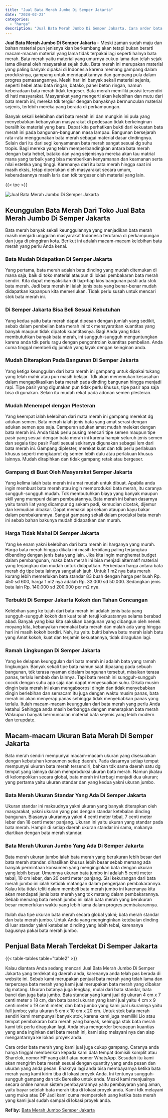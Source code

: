 ```yaml
---
title: "Jual Bata Merah Jumbo Di Semper Jakarta"
date: "2024-02-23"
categories: 
  - "harga"
description: "Jual Bata Merah Jumbo Di Semper Jakarta. Cara order bata merah yang kami jual juga cukup gampang. Caranya anda hanya tinggal memberikan kepada kami data temp..."
---
```


**Jual Bata Merah Jumbo Di Semper Jakarta** – Meski zaman sudah maju dan bahan material pun jenisnya kian berkembang akan tetapi bukan berarti macam-macam material yang lama tidak terpakai lagi seperti halnya bata merah. Bata merah yaitu material yang umurnya cukup lama dan telah sejak lama dikenal oleh masyarakat sejak dulu. Bata merah ini merupakan material yang paling banyak dipakai di Indonesia karena memang gampang dalam produksinya, gampang untuk mendapatkannya dan gampang pula dalam progres pemasangannya. Meski hari ini banyak sekali material sejenis, seperti hebel atau bata ringan, batako, panel beton ringan, namun keberadaan bata merah tidak tergeser. Bata merah memiliki posisi tersendiri di hati masyarakat. Masyarakat yang mengerti akan kelebihan dan mutu dari bata merah ini, mereka tdk tergiur dengan banyaknya bermunculan material sejenis, terlebih mereka yang berada di perkampungan.

Banyak sekali kelebihan dari bata merah ini dan mungkin ini pula yang menyebabkan kebanyakan masyarakat di pedesaan tidak berkeinginan beralih ke material yang baru. Dapat kita perhatikan bukti dari kekuatan bata merah ini pada bangunan-bangunan masa lampau. Bangunan bersejarah rata-rata menggunakan bata merah sebagai material dasar dindingnya. Selain dari itu dari segi kenyamanan bata merah sangat sesuai dg suhu tropis. Bagi mereka yang telah memperbandingkan antara bata merah dengan bata hebel, batako dan yang sejenisnya mereka akan tau matrial mana yang terbaik yang bisa memberikan kenyamanan dan keamanan serta nilai estetika yang tinggi. Karenanya dari itu bata merah hingga saat ini masih eksis, tetap diperlukan oleh masyarakat secara umum, keberadaannya masih laris dan tdk tergeser oleh material yang lain.

{{< toc >}}

![Jual Bata Merah Jumbo Di Semper Jakarta](/images/jual-bata-merah-13.png)

## Keunggulan Bata Merah Dari Toko Jual Bata Merah Jumbo Di Semper Jakarta

Bata merah banyak sekali keunggulannya yang menjadikan bata merah masih menjadi unggulan masyarakat Indonesia terutama di perkampungan dan juga di pinggiran kota. Berikut ini adalah macam-macam kelebihan bata merah yang perlu Anda kenal.

### Bata Mudah Didapatkan Di Semper Jakarta

Yang pertama, bata merah adalah bata dinding yang mudah ditemukan di mana saja, baik di toko material ataupun di lokasi pembakaran bata merah sendiri. Kita dapat menyaksikan di tiap-tiap kios bangunan pasti ada stok bata merah. Jadi bata merah ini ialah jenis bata yang benar-benar mudah didapatkan kapanpun kita memerlukan. Tidak perlu susah untuk mencari stok bata merah ini.

### Di Semper Jakarta Bisa Beli Sesuai Kebutuhan

Yang kedua yaitu bata merah dapat dipesan dengan jumlah yang sedikit, sebab dalam pembelian bata merah ini tdk mensyaratkan kuantitas yang banyak maupun tidak dipatok kuantitasnya. Bagi Anda yang tidak membutuhkan banyak bata merah, ini sungguh-sungguh menguntungkan karena anda tdk perlu ragu dengan pengontrolan kuantitas pembelian. Anda cuma tinggal membeli dg jumlah yang layak dengan keinginan anda.

### Mudah Diterapkan Pada Bangunan Di Semper Jakarta

Yang ketiga keunggulan dari bata merah ini gampang untuk dipakai tukang yang telah mahir atau pun masih belajar. Tdk akan menemukan kesusahan dalam mengaplikasikan bata merah pada dinding bangunan hingga menjadi rapi. Tipe pasir yang digunakan pun tidak perlu khusus, tipe pasir apa saja bisa di gunakan. Selain itu mudah rekat pada adonan semen plesteran.

### Mudah Menempel dengan Plesteran

Yang keempat ialah kelebihan dari mata merah ini gampang merekat dg adukan semen. Bata merah ialah jenis bata yang amat serasi dengan adukan semen apa saja. Campuran adukan amat mudah melekat dengan bata merah ini. Anda tidak perlu pusing mencari tipe semen maupun tipe pasir yang sesuai dengan bata merah ini karena hampir seluruh jenis semen dan segala tipe pasir Pasti sesuai sekiranya digunakan sebagai lem dari bata merah ini. Gampang diplester, merekat kuat dan tdk perlu perlakuan khusus seperti mengkaprot dg semen lebih dulu atau perlakuan khusus lainnya. Mudah dirapihkan dan tidak gampang retak atau bergeser.

### Gampang di Buat Oleh Masyarakat Semper Jakarta

Yang kelima ialah bata merah ini amat mudah untuk dibuat. Apabila anda ingin membuat bata merah atau ingin memproduksi bata merah, itu caranya sungguh-sungguh mudah. Tdk membutuhkan biaya yang banyak maupun skill yang mumpuni dalam pembuatannya. Bata merah ini bahan dasarnya yaitu tanah liat yang dicampur dg sekam padi, kemudian dicetak, dijemur dan kemudian dibakar. Dapat memakai api sekam ataupun kayu bakar dalam pembakarannya. Sangat gampang sekali dalam produksi bata merah ini sebab bahan bakunya mudah didapatkan dan murah.

### Harga Tidak Mahal Di Semper Jakarta

Yang ke enam yakni kelebihan dari bata merah ini harganya yang murah. Harga bata merah hingga dikala ini masih terbilang paling terjangkau dibanding dengan jenis bata yang lain. Jika kita ingin menghemat budget dalam pembangunan, maka bata merah ini bisa menjadi alternatif material yang terjangkau dan mudah untuk didapatkan. Perbedaan harga antara bata merah dg tipe bata lainnya sangatlah jauh. Untuk 1 m2 nya bata merah kurang lebih memerlukan bata standar 83 buah dengan harga per buah Rp. 450 sd 600, harga 1 m2 nya adalah Rp. 33.000 sd 50.000. Sedangkan jenis bata lain Rp. 140.000 sd 200.000 per m2 nya.

### Terbukti Di Semper Jakarta Kokoh dan Tahan Goncangan

Kelebihan yang ke tujuh dari bata merah ini adalah jenis bata yang sungguh-sungguh kokoh dan kuat telah teruji kekuatannya selama berabad abad. Banyak yang bisa kita saksikan bangunan yang dibangun oleh nenek moyang kita, kebanyakan memakai bata merah dan malah ada yang hingga hari ini masih kokoh berdiri. Nah, itu yaitu bukti bahwa batu merah ialah batu yang Amat kokoh, kuat dan terjamin kekuatannya, tidak diragukan lagi.

### Ramah Lingkungan Di Semper Jakarta

Yang ke delapan keunggulan dari bata merah ini adalah bata yang ramah lingkungan. Banyak sekali tipe bata namun saat dipasang pada sebuah bangunan, tdk terasa nyaman didalam bangunan tersebut, misalkan terasa panas, terlalu lembab dan lainnya. Tapi bata merah ini sungguh-sungguh cocok dengan suhu apa saja dan dapat menyesuaikan suhu. Dikala musim dingin bata merah ini akan mengabsorpsi dingin dan tidak menyebabkan dingin berlebihan dan semacam itu juga dengan waktu musim panas, bata merah ini akan menyerap panas sehingga tidak menyebabkan panas yang terlalu. Itulah macam-macam keunggulan dari bata merah yang perlu Anda ketahui Sehingga anda masih berbangga dengan menerapkan bata merah Walaupun banyak bermunculan material bata sejenis yang lebih modern dan terupdate.

## Macam-macam Ukuran Bata Merah Di Semper Jakarta

Bata merah sendiri mempunyai macam-macam ukuran yang disesuaikan dengan kebutuhan konsumen setiap daerah. Pada dasarnya setiap tempat mempunyai ukuran bata merah tersendiri, bahkan tdk sama daerah satu dg tempat yang lainnya dalam memproduksi ukuran bata merah. Namun jikalau di kelompokkan secara global, bata merah ini terbagi menjadi dua ukuran; yang pertama yaitu ukuran standar dan yang kedua yakni ukuran jumbo.

### Bata Merah Ukuran Standar Yang Ada Di Semper Jakarta

Ukuran standar ini maksudnya yakni ukuran yang banyak diterapkan oleh masyarakat, yakni ukuran yang pas dengan standar ketebalan dinding bangunan. Biasanya ukurannya yakni 4 centi meter tebal, 7 centi meter lebar dan 18 centi meter panjang. Ukuran ini yaitu ukuran yang standar pada bata merah. Hampir di setiap daerah ukuran standar ini sama, makanya diartikan dengan bata merah standar.

### Bata Merah Ukuran Jumbo Yang Ada Di Semper Jakarta

Bata merah ukuran jumbo ialah bata merah yang berukuran lebih besar dari bata merah standar. dihasilkan khusus lebih besar sebab memang ada banyak permintaan konsumen yang menginginkan bata dengan ukuran yang lebih besar. Umumnya ukuran bata jumbo ini adalah 5 centi meter tebal, 10 cm lebar, dan 20 centi meter panjang. Sisi kekurangan dari bata merah jumbo ini ialah ketidak matangan dalam pengerjaan pembakarannya. Kalau kita tidak teliti dalam membeli bata merah jumbo ini karenanya kita akan mendapati jenis bata merah yang tdk matang dalam pembakarannya. Sebab memang bata merah jumbo ini ialah bata merah yang berukuran besar memerlukan waktu yang lebih lama dalam progres pembakarannya.

Itulah dua tipe ukuran bata merah secara global yakni; bata merah standar dan bata merah jumbo. Untuk Anda yang menginginkan ketebalan dinding di luar standar yakni ketebalan dinding yang lebih tebal, karenanya bagusnya pakai bata merah jumbo.

## Penjual Bata Merah Terdekat Di Semper Jakarta

{{< table-tables table="table2" >}}

Kalau diantara Anda sedang mencari Jual Bata Merah Jumbo Di Semper Jakarta yang terdekat dg daerah anda, karenanya anda telah pas berada di website ini. Sebab kami merupakan penjual bata merah yang telah lama dan terpercaya bata merah yang kami jual merupakan bata merah yang dibakar dg matang. Ukuran batanya juga lengkap, mulai dari bata standar, bata banci dan juga bata jumbo. Bata standar yang kami jual dg ukuran 4 cm x 7 centi meter x 18 cm, dan bata banci ukuran yang kami jual yaitu 4 cm x 9 centi meter x 19 centi meter, dan bata jumbo yang kami jual ukurannya yaitu full jumbo; yaitu ukuran 5 cm x 10 cm x 20 cm. Untuk stok bata merah sendiri kami mempunyai banyak stok, karena kami juga memiliki Lio atau tempat pembakaran bata merah yang banyak, sehingga stok bata merah kami tdk perlu diragukan lagi. Anda bisa mengorder berapapun kuantias yang anda inginkan dari bata merah ini, kami siap melayani nya dan siap mengantarnya ke lokasi proyek anda.

Cara order bata merah yang kami jual juga cukup gampang. Caranya anda hanya tinggal memberikan kepada kami data tempat domisili komplit atau Sharelok, nomor HP yang aktif atau nomor WhatsApp. Sesudah itu kami akan mengirim bata merah sesuai dengan quantity yang anda pesan dan ukuran yang anda pesan. Enaknya lagi anda bisa membayarnya ketika bata merah yang kami kirim tiba di lokasi proyek Anda. Ini tentunya sungguh-sungguh gampang dan tdk Beresiko untuk anda. Meski kami menjualnya secara online namun sistem pembayarannya yaitu pembayaran yang aman, yaitu bayar setelah bata merah tiba di lokasi proyek anda. Kami tdk melayani uang muka atau DP Jadi kami cuma memperoleh uang ketika bata merah yang kami jual sudah sampai di lokasi proyek anda.

**Ref by:** [Bata Merah Jumbo Semper Jakarta](https://id.wikipedia.org/wiki/Bata)

